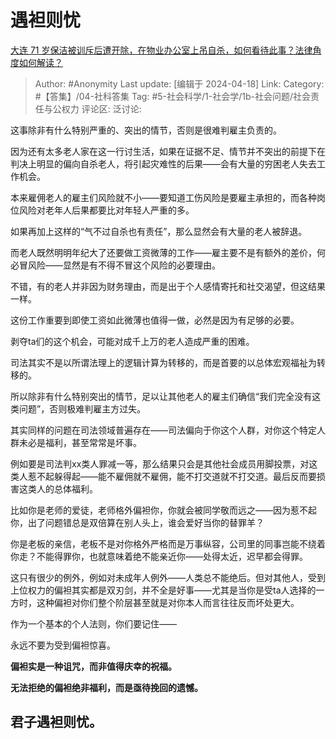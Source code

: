 # 遇袒则忧
[大连 71 岁保洁被训斥后遭开除，在物业办公室上吊自杀，如何看待此事？法律角度如何解读？](https://www.zhihu.com/question/653024079/answer/3469732240)

> Author: #Anonymity
> Last update: [编辑于 2024-04-18]
> Link:
> Category: #【答集】/04-社科答集
> Tag: #5-社会科学/1-社会学/1b-社会问题/社会责任与公权力
> 评论区:
> 泛讨论:

这事除非有什么特别严重的、突出的情节，否则是很难判雇主负责的。

因为还有太多老人家在这一行讨生活，如果在证据不足、情节并不突出的前提下在判决上明显的偏向自杀老人，将引起灾难性的后果——会有大量的穷困老人失去工作机会。

本来雇佣老人的雇主们风险就不小——要知道工伤风险是要雇主承担的，而各种岗位风险对老年人后果都要比对年轻人严重的多。

如果再加上这样的“气不过自杀也有责任”，那么显然会有大量的老人被辞退。

而老人既然明明年纪大了还要做工资微薄的工作——雇主要不是有额外的差价，何必冒风险——显然是有不得不冒这个风险的必要理由。

不错，有的老人并非因为财务理由，而是出于个人感情寄托和社交渴望，但这结果一样。

这份工作重要到即使工资如此微薄也值得一做，必然是因为有足够的必要。

剥夺ta们的这个机会，可能对成千上万的老人造成严重的困难。

司法其实不是以所谓法理上的逻辑计算为转移的，而是首要的以总体宏观福祉为转移的。

所以除非有什么特别突出的情节，足以让其他老人的雇主们确信“我们完全没有这类问题”，否则极难判雇主方过失。

其实同样的问题在司法领域普遍存在——司法偏向于你这个人群，对你这个特定人群未必是福利，甚至常常是坏事。

例如要是司法判xx类人罪减一等，那么结果只会是其他社会成员用脚投票，对这类人惹不起躲得起——能不雇佣就不雇佣，能不打交道就不打交道。最后反而要损害这类人的总体福利。

比如你是老师的爱徒，老师格外偏袒你，你就会被同学敬而远之——因为惹不起你，出了问题错总是双倍算在别人头上，谁会爱好当你的替罪羊？

你是老板的亲信，老板不是对你格外严格而是万事纵容，公司里的同事岂能不绕着你走？不能得罪你，也就意味着绝不能亲近你——处得太近，迟早都会得罪。

这只有很少的例外，例如对未成年人例外——人类总不能绝后。但对其他人，受到上位权力的偏袒其实都是双刃剑，并不全是好事——尤其是当你是受ta人选择的一方时，这种偏袒对你们整个阶层甚至就是对你本人而言往往反而坏处更大。

作为一个基本的个人法则，你们要记住——

永远不要为受到偏袒惊喜。

**偏袒实是一种诅咒，而非值得庆幸的祝福。**

**无法拒绝的偏袒绝非福利，而是亟待挽回的遗憾。**

## 君子遇袒则忧。 ##
